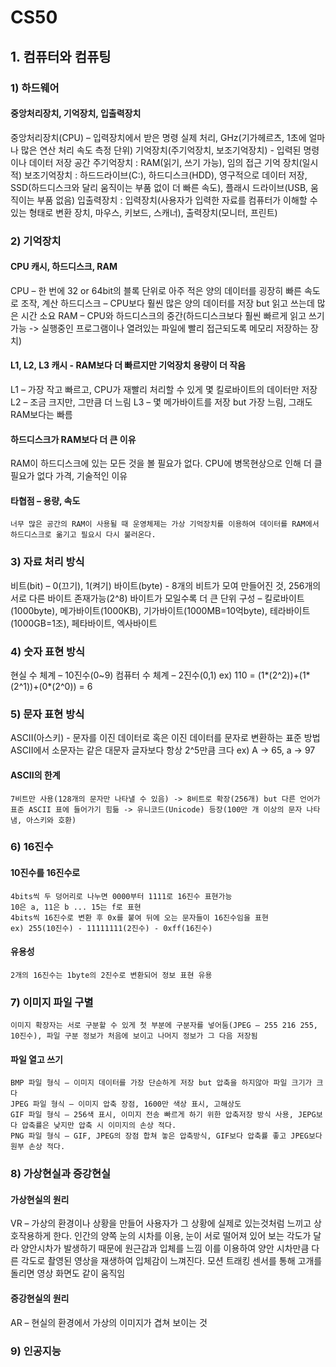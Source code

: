 # CS50
## 1. 컴퓨터와 컴퓨팅
### 1) 하드웨어
#### 중앙처리장치, 기억장치, 입출력장치
  중앙처리장치(CPU) – 입력장치에서 받은 명령 실제 처리, GHz(기가헤르츠, 1초에 얼마나 많은 연산 처리 속도 측정 단위)
  기억장치(주기억장치, 보조기억장치) - 입력된 명령이나 데이터 저장 공간
	주기억장치 : RAM(읽기, 쓰기 가능), 임의 접근 기억 장치(일시적)
	보조기억장치 : 하드드라이브(C:), 하드디스크(HDD), 영구적으로 데이터 저장, SSD(하드디스크와 달리 움직이는 부품 없이 더 빠른 속도), 플래시 드라이브(USB, 움직이는 부품 없음)
입출력장치 : 입력장치(사용자가 입력한 자료를 컴퓨터가 이해할 수 있는 형태로 변환 장치, 마우스, 키보드, 스캐너), 출력장치(모니터, 프린트)
### 2) 기억장치
#### CPU 캐시, 하드디스크, RAM
  CPU – 한 번에 32 or 64bit의 블록 단위로 아주 적은 양의 데이터를 굉장히 빠른 속도로 조작, 계산
  하드디스크 – CPU보다 훨씬 많은 양의 데이터를 저장 but 읽고 쓰는데 많은 시간 소요
  RAM – CPU와 하드디스크의 중간(하드디스크보다 훨씬 빠르게 읽고 쓰기 가능 -> 실행중인 프로그램이나 열려있는 파일에 빨리 접근되도록 메모리 저장하는 장치)
#### L1, L2, L3 캐시 - RAM보다 더 빠르지만 기억장치 용량이 더 작음
  L1 – 가장 작고 빠르고, CPU가 재빨리 처리할 수 있게 몇 킬로바이트의 데이터만 저장
  L2 – 조금 크지만, 그만큼 더 느림
  L3 – 몇 메가바이트를 저장 but 가장 느림, 그래도 RAM보다는 빠름
#### 하드디스크가 RAM보다 더 큰 이유
  RAM이 하드디스크에 있는 모든 것을 볼 필요가 없다.
  CPU에 병목현상으로 인해 더 클 필요가 없다 
  가격, 기술적인 이유
#### 타협점 – 용량, 속도
	너무 많은 공간의 RAM이 사용될 때 운영체제는 가상 기억장치를 이용하여 데이터를 RAM에서 하드디스크로 옮기고 필요시 다시 불러온다.
### 3) 자료 처리 방식
  비트(bit) – 0(끄기), 1(켜기)
  바이트(byte) - 8개의 비트가 모여 만들어진 것, 256개의 서로 다른 바이트 존재가능(2^8)
  바이트가 모일수록 더 큰 단위 구성 – 킬로바이트(1000byte), 메가바이트(1000KB), 기가바이트(1000MB=10억byte), 테라바이트(1000GB=1조), 페타바이트, 엑사바이트
### 4) 숫자 표현 방식
  현실 수 체계 – 10진수(0~9)
  컴퓨터 수 체계 – 2진수(0,1)
    ex) 110 = (1*(2^2))+(1*(2^1))+(0*(2^0)) = 6
### 5) 문자 표현 방식
  ASCII(아스키) - 문자를 이진 데이터로 혹은 이진 데이터를 문자로 변환하는 표준 방법
  ASCII에서 소문자는 같은 대문자 글자보다 항상 2^5만큼 크다
	  ex) A -> 65, a -> 97
#### ASCII의 한계
	7비트만 사용(128개의 문자만 나타낼 수 있음) -> 8비트로 확장(256개) but 다른 언어가 표준 ASCII 표에 들어가기 힘듦 -> 유니코드(Unicode) 등장(100만 개 이상의 문자 나타냄, 아스키와 호환)
### 6) 16진수
#### 10진수를 16진수로
	4bits씩 두 덩어리로 나누면 0000부터 1111로 16진수 표현가능
	10은 a, 11은 b ... 15는 f로 표현
	4bits씩 16진수로 변환 후 0x를 붙여 뒤에 오는 문자들이 16진수임을 표현
	ex) 255(10진수) - 11111111(2진수) - 0xff(16진수)
#### 유용성
	2개의 16진수는 1byte의 2진수로 변환되어 정보 표현 유용
### 7) 이미지 파일 구별
	이미지 확장자는 서로 구분할 수 있게 첫 부분에 구분자를 넣어둠(JPEG – 255 216 255, 10진수), 파일 구분 정보가 처음에 보이고 나머지 정보가 그 다음 저장됨
#### 파일 열고 쓰기
	BMP 파일 형식 – 이미지 데이터를 가장 단순하게 저장 but 압축을 하지않아 파일 크기가 크다
	JPEG 파일 형식 – 이미지 압축 장점, 1600만 색상 표시, 고해상도
	GIF 파일 형식 – 256색 표시, 이미지 전송 빠르게 하기 위한 압축저장 방식 사용, JEPG보다 압축률은 낮지만 압축 시 이미지의 손상 적다.
	PNG 파일 형식 – GIF, JPEG의 장점 합쳐 놓은 압축방식, GIF보다 압축률 좋고 JPEG보다 원부 손상 적다.
### 8) 가상현실과 증강현실
#### 가상현실의 원리
  VR – 가상의 환경이나 상황을 만들어 사용자가 그 상황에 실제로 있는것처럼 느끼고 상호작용하게 한다.
  인간의 양쪽 눈의 시차를 이용, 눈이 서로 떨어져 있어 보는 각도가 달라 양안시차가 발생하기 때문에 원근감과 입체를 느낌 이를 이용하여 양안 시차만큼 다른 각도로 촬영된 영상을 재생하여 입체감이 느껴진다. 모션 트래킹 센서를 통해 고개를 돌리면 영상 화면도 같이 움직임
#### 증강현실의 원리
  AR – 현실의 환경에서 가상의 이미지가 겹쳐 보이는 것

### 9) 인공지능
